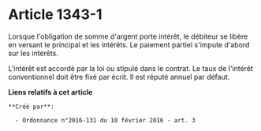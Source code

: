 # Article 1343-1

Lorsque l'obligation de somme d'argent porte intérêt, le débiteur se libère en versant le principal et les intérêts. Le
paiement partiel s'impute d'abord sur les intérêts. 

L'intérêt est accordé par la loi ou stipulé dans le contrat. Le taux de l'intérêt conventionnel doit être fixé par écrit. Il
est réputé annuel par défaut.

**Liens relatifs à cet article**

	**Créé par**:

	  - Ordonnance n°2016-131 du 10 février 2016 - art. 3
